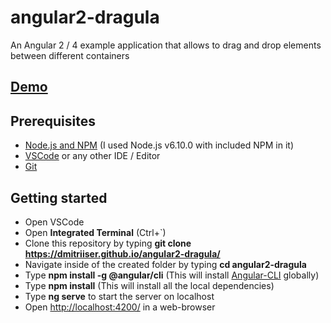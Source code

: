 # angular2-dragula
An Angular 2 / 4 example application that allows to drag and drop elements between different containers

## [Demo](https://dmitriiser.github.io/angular2-dragula/)

## Prerequisites
- [Node.js and NPM](https://nodejs.org/dist/v6.10.0/) (I used Node.js v6.10.0 with included NPM in it)
- [VSCode](https://code.visualstudio.com/) or any other IDE / Editor
- [Git](https://git-scm.com/download)

## Getting started

- Open VSCode
- Open **Integrated Terminal** (Ctrl+`)
- Clone this repository by typing **git clone https://dmitriiser.github.io/angular2-dragula/**
- Navigate inside of the created folder by typing **cd angular2-dragula**
- Type **npm install -g @angular/cli** (This will install [Angular-CLI](https://cli.angular.io/) globally)
- Type **npm install** (This will install all the local dependencies)
- Type **ng serve** to start the server on localhost
- Open [http://localhost:4200/](http://localhost:4200/) in a web-browser
